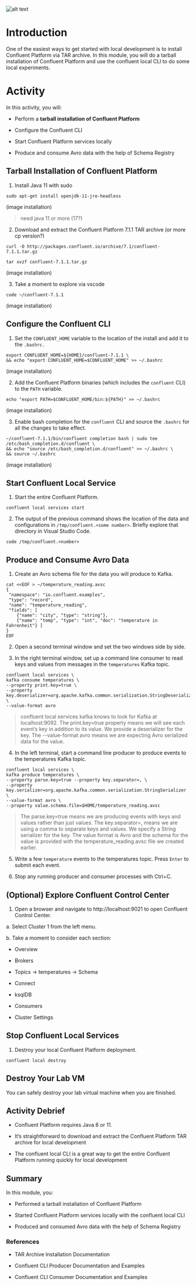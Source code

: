 ![alt text](?raw=true)
# Introduction

One of the easiest ways to get started with local development is to install Confluent Platform via TAR archive. In this module, you will do a tarball installation of Confluent Platform and use the confluent local CLI to do some local experiments.

# Activity
In this activity, you will:

* Perform a **tarball installation of Confluent Platform**

* Configure the Confluent CLI

* Start Confluent Platform services locally

* Produce and consume Avro data with the help of Schema Registry

## Tarball Installation of Confluent Platform

1. Install Java 11 with sudo
```
sudo apt-get install openjdk-11-jre-headless
```
(image installation)
> need java 11 or more (17?)

2. Download and extract the Confluent Platform 7.1.1 TAR archive (or more cp version?)
```
curl -O http://packages.confluent.io/archive/7.1/confluent-7.1.1.tar.gz
```
```
tar xvzf confluent-7.1.1.tar.gz
```
(image installation)

3. Take a moment to explore via vscode
```
code ~/confluent-7.1.1
```
(image installation)

## Configure the Confluent CLI

1. Set the `CONFLUENT_HOME` variable to the location of the install and add it to the `.bashrc.`
```
export CONFLUENT_HOME=${HOME}/confluent-7.1.1 \
&& echo "export CONFLUENT_HOME=$CONFLUENT_HOME" >> ~/.bashrc
```
(image installation)

2. Add the Confluent Platform binaries (which includes the `confluent` CLI) to the `PATH` variable.
```
echo "export PATH=$CONFLUENT_HOME/bin:${PATH}" >> ~/.bashrc
```
(image installation)

3. Enable bash completion for the `confluent` CLI and source the `.bashrc` for all the changes to take effect.
```
~/confluent-7.1.1/bin/confluent completion bash | sudo tee /etc/bash_completion.d/confluent \
&& echo "source /etc/bash_completion.d/confluent" >> ~/.bashrc \
&& source ~/.bashrc
```

(image installation)

## Start Confluent Local Service

1. Start the entire Confluent Platform.
```
confluent local services start
```

2. The output of the previous command shows the location of the data and configurations in `/tmp/confluent.<some number>`. Briefly explore that directory in Visual Studio Code.
```
code /tmp/confluent.<number>
```

## Produce and Consume Avro Data

1. Create an Avro schema file for the data you will produce to Kafka.
```
cat <<EOF > ~/temperature_reading.avsc
{
 "namespace": "io.confluent.examples",
 "type": "record",
 "name": "temperature_reading",
 "fields": [
    {"name": "city", "type": "string"},
    {"name": "temp", "type": "int", "doc": "temperature in Fahrenheit"} ]
}
EOF
```

2. Open a second terminal window and set the two windows side by side.

3. In the right terminal window, set up a command line consumer to read keys and values from messages in the `temperatures` Kafka topic.

```
confluent local services \
kafka consume temperatures \
--property print.key=true \
--property key.deserializer=org.apache.kafka.common.serialization.StringDeserializer \
--value-format avro
```

> confluent local services kafka knows to look for Kafka at localhost:9092. The print.key=true property means we will see each event’s key in addition to its value. We provide a deserializer for the key. The --value-format avro means we are expecting Avro serialized data for the value.

4. In the left terminal, start a command line producer to produce events to the temperatures Kafka topic.

```
confluent local services \
kafka produce temperatures \
--property parse.key=true --property key.separator=, \
--property key.serializer=org.apache.kafka.common.serialization.StringSerializer \
--value-format avro \
--property value.schema.file=$HOME/temperature_reading.avsc
```

>The parse.key=true means we are producing events with keys and values rather than just values. The key.separator=, means we are using a comma to separate keys and values. We specify a String serializer for the key. The value format is Avro and the schema for the value is provided with the temperature_reading.avsc file we created earlier.

5. Write a few `temperature` events to the temperatures topic. Press `Enter` to submit each event.

6. Stop any running producer and consumer processes with Ctrl+C.

## (Optional) Explore Confluent Control Center
1. Open a browser and navigate to http://localhost:9021 to open Confluent Control Center.

a. Select Cluster 1 from the left menu.

b. Take a moment to consider each section:

* Overview

* Brokers

* Topics → temperatures → Schema

* Connect

* ksqlDB

* Consumers

* Cluster Settings

## Stop Confluent Local Services
1. Destroy your local Confluent Platform deployment.

```
confluent local destroy
```
## Destroy Your Lab VM
You can safely destroy your lab virtual machine when you are finished.

## Activity Debrief
* Confluent Platform requires Java 8 or 11.

* It’s straightforward to download and extract the Confluent Platform TAR archive for local development

* The confluent local CLI is a great way to get the entire Confluent Platform running quickly for local development

## Summary
In this module, you:

* Performed a tarball installation of Confluent Platform

* Started Confluent Platform services locally with the confluent local CLI

* Produced and consumed Avro data with the help of Schema Registry

### References
* TAR Archive Installation Documentation

* Confluent CLI Producer Documentation and Examples

* Confluent CLI Consumer Documentation and Examples
